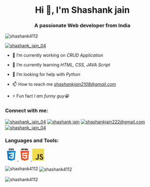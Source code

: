 <h1 align="center">Hi 👋, I'm Shashank jain</h1>
<h3 align="center">A passionate Web developer from India</h3>

<p align="left"> <img src="https://komarev.com/ghpvc/?username=shashank4112&label=Profile%20views&color=0e75b6&style=flat" alt="shashank4112" /> </p>

<p align="left"> <a href="https://twitter.com/shashank_jain_04" target="blank"><img src="https://img.shields.io/twitter/follow/shashank_jain_04?logo=twitter&style=for-the-badge" alt="shashank_jain_04" /></a> </p>

- 🔭 I’m currently working on *CRUD Application*

- 🌱 I’m currently learning *HTML, CSS, JAVA Script*

- 🤝 I’m looking for help with *Python*

- 📫 How to reach me *shashankjain2108@gmail.com*

- ⚡ Fun fact *I am funny guy😁*

<h3 align="left">Connect with me:</h3>
<p align="left">
<a href="https://twitter.com/shashank_jain_04" target="blank"><img align="center" src="https://raw.githubusercontent.com/rahuldkjain/github-profile-readme-generator/master/src/images/icons/Social/twitter.svg" alt="shashank_jain_04" height="30" width="40" /></a>
<a href="https://linkedin.com/in/shashank jain" target="blank"><img align="center" src="https://raw.githubusercontent.com/rahuldkjain/github-profile-readme-generator/master/src/images/icons/Social/linked-in-alt.svg" alt="shashank jain" height="30" width="40" /></a>
<a href="https://fb.com/shashankjain222@gmail.com" target="blank"><img align="center" src="https://raw.githubusercontent.com/rahuldkjain/github-profile-readme-generator/master/src/images/icons/Social/facebook.svg" alt="shashankjain222@gmail.com" height="30" width="40" /></a>
<a href="https://instagram.com/shashank_jain_04" target="blank"><img align="center" src="https://raw.githubusercontent.com/rahuldkjain/github-profile-readme-generator/master/src/images/icons/Social/instagram.svg" alt="shashank_jain_04" height="30" width="40" /></a>
</p>

<h3 align="left">Languages and Tools:</h3>
<p align="left"> <a href="https://www.w3schools.com/css/" target="_blank" rel="noreferrer"> <img src="https://raw.githubusercontent.com/devicons/devicon/master/icons/css3/css3-original-wordmark.svg" alt="css3" width="40" height="40"/> </a> <a href="https://www.w3.org/html/" target="_blank" rel="noreferrer"> <img src="https://raw.githubusercontent.com/devicons/devicon/master/icons/html5/html5-original-wordmark.svg" alt="html5" width="40" height="40"/> </a> <a href="https://developer.mozilla.org/en-US/docs/Web/JavaScript" target="_blank" rel="noreferrer"> <img src="https://raw.githubusercontent.com/devicons/devicon/master/icons/javascript/javascript-original.svg" alt="javascript" width="40" height="40"/> </a> </p>

<p><img align="left" src="https://github-readme-stats.vercel.app/api/top-langs?username=shashank4112&show_icons=true&locale=en&layout=compact" alt="shashank4112" /></p>

<p>&nbsp;<img align="center" src="https://github-readme-stats.vercel.app/api?username=shashank4112&show_icons=true&locale=en" alt="shashank4112" /></p>

<p><img align="center" src="https://github-readme-streak-stats.herokuapp.com/?user=shashank4112&" alt="shashank4112" /></p>
